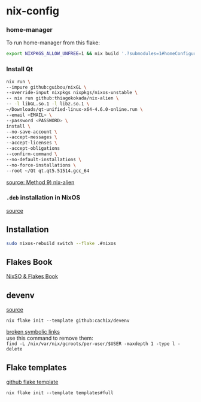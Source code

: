 # nix-config

### home-manager
To run home-manager from this flake:
``` bash
export NIXPKGS_ALLOW_UNFREE=1 && nix build '.?submodules=1#homeConfigurations.przemek.activationPackage' --impure --show-trace && ./result/activate
```

### Install Qt
``` bash
nix run \
--impure github:guibou/nixGL \
--override-input nixpkgs nixpkgs/nixos-unstable \
-- nix run github:thiagokokada/nix-alien \
-- -l libGL.so.1 -l libz.so.1 \
~/Downloads/qt-unified-linux-x64-4.6.0-online.run \
--email <EMAIL> \
--password <PASSWORD> \
install \
--no-save-account \
--accept-messages \
--accept-licenses \
--accept-obligations 
--confirm-command \
--no-default-installations \
--no-force-installations \
--root ~/Qt qt.qt5.51514.gcc_64
```

[source: Method 9\) nix-alien](https://unix.stackexchange.com/a/522823)


### `.deb` installation in NixOS
[source](https://reflexivereflection.com/posts/2015-02-28-deb-installation-nixos.html)

## Installation
```bash
sudo nixos-rebuild switch --flake .#nixos
```

## Flakes Book
[NixSO & Flakes Book](https://nixos-and-flakes.thiscute.world/)

## devenv
[source](https://devenv.sh/getting-started/)

`nix flake init --template github:cachix/devenv`

[broken symbolic links](https://github.com/NixOS/nix/issues/7166) <br/>
use this command to remove them: <br/>
`find -L /nix/var/nix/gcroots/per-user/$USER -maxdepth 1 -type l -delete`

## Flake templates
[github flake template](https://github.com/NixOS/templates)

`nix flake init --template templates#full`
